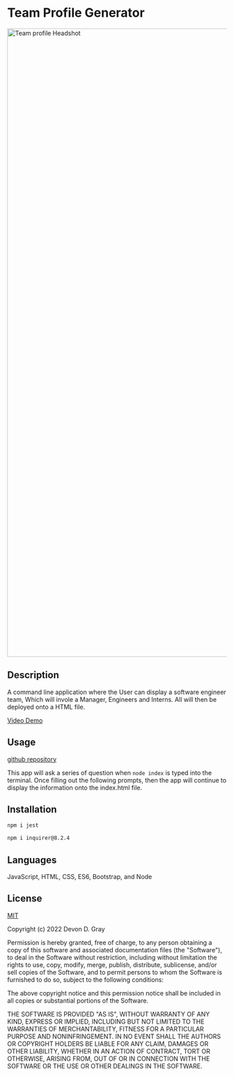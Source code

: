 # Team Profile Generator

<img width="1440" alt="Team profile Headshot" src="https://user-images.githubusercontent.com/102159748/191377423-a8fb4cdb-c3b1-4ea5-8cf9-085346046cfa.png">



## Description
A command line application where the User can display a software engineer team, Which will invole a Manager, Engineers and Interns. All will then be deployed onto a HTML file. 

[Video Demo](https://youtu.be/nO7TLYuxatg) 

## Usage
  [github repository](https://github.com/graydevon/Team-Profile-Generator)

This app will ask a series of question when `node index` is typed into the terminal. Once filling out the following prompts, then the app will continue to display the information onto the index.html file.

## **Installation** 
  ```md
  npm i jest
  ```
  
  ```md
  npm i inquirer@8.2.4
  ```

 ## Languages
  JavaScript,  HTML,  CSS,  ES6,  Bootstrap,  and Node

  
  ## License 
  [MIT](https://choosealicense.com/licenses/mit/) 

Copyright (c) 2022 Devon D. Gray

Permission is hereby granted, free of charge, to any person obtaining a copy
of this software and associated documentation files (the "Software"), to deal
in the Software without restriction, including without limitation the rights
to use, copy, modify, merge, publish, distribute, sublicense, and/or sell
copies of the Software, and to permit persons to whom the Software is
furnished to do so, subject to the following conditions:

The above copyright notice and this permission notice shall be included in all
copies or substantial portions of the Software.

THE SOFTWARE IS PROVIDED "AS IS", WITHOUT WARRANTY OF ANY KIND, EXPRESS OR
IMPLIED, INCLUDING BUT NOT LIMITED TO THE WARRANTIES OF MERCHANTABILITY,
FITNESS FOR A PARTICULAR PURPOSE AND NONINFRINGEMENT. IN NO EVENT SHALL THE
AUTHORS OR COPYRIGHT HOLDERS BE LIABLE FOR ANY CLAIM, DAMAGES OR OTHER
LIABILITY, WHETHER IN AN ACTION OF CONTRACT, TORT OR OTHERWISE, ARISING FROM,
OUT OF OR IN CONNECTION WITH THE SOFTWARE OR THE USE OR OTHER DEALINGS IN THE
SOFTWARE.
```
